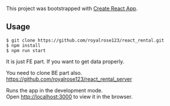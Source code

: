 This project was bootstrapped with [Create React App](https://github.com/facebook/create-react-app).

## Usage
```
$ git clone https://github.com/royalrose123/react_rental.git
$ npm install
$ npm run start
```

It is just FE part. If you want to get data properly. 

You need to clone BE part also. https://github.com/royalrose123/react_rental_server

Runs the app in the development mode.<br />
Open [http://localhost:3000](http://localhost:3000) to view it in the browser.



